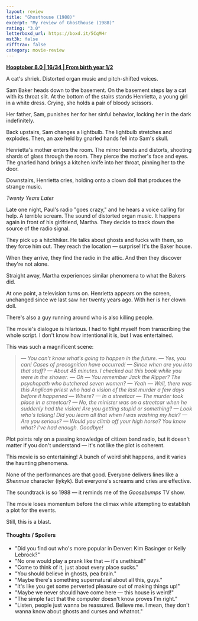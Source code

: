 ```yaml
---
layout: review
title: "Ghosthouse (1988)"
excerpt: "My review of Ghosthouse (1988)"
rating: "3.0"
letterboxd_url: https://boxd.it/5CqMHr
mst3k: false
rifftrax: false
category: movie-review
---
```


<b><a href="https://boxd.it/pOvfW/detail#item-3630807378" target="_blank" rel="noopener">Hooptober 8.0 | 16/34 | From birth year 1/2</a></b>

A cat's shriek. Distorted organ music and pitch-shifted voices.

Sam Baker heads down to the basement. On the basement steps lay a cat with its throat slit. At the bottom of the stairs stands Henrietta, a young girl in a white dress. Crying, she holds a pair of bloody scissors.

Her father, Sam, punishes her for her sinful behavior, locking her in the dark indefinitely.

Back upstairs, Sam changes a lightbulb. The lightbulb stretches and explodes. Then, an axe held by gnarled hands fell into Sam's skull.

Henrietta's mother enters the room. The mirror bends and distorts, shooting shards of glass through the room. They pierce the mother's face and eyes. The gnarled hand brings a kitchen knife into her throat, pinning her to the door.

Downstairs, Henrietta cries, holding onto a clown doll that produces the strange music.

<i>Twenty Years Later</i>

Late one night, Paul's radio "goes crazy," and he hears a voice calling for help. A terrible scream. The sound of distorted organ music. It happens again in front of his girlfriend, Martha. They decide to track down the source of the radio signal.

They pick up a hitchhiker. He talks about ghosts and fucks with them, so they force him out. They reach the location — surprise! It's the Baker house.

When they arrive, they find the radio in the attic. And then they discover they're not alone.

Straight away, Martha experiences similar phenomena to what the Bakers did.

At one point, a television turns on. Henrietta appears on the screen, unchanged since we last saw her twenty years ago. With her is her clown doll.

There's also a guy running around who is also killing people.

The movie's dialogue is hilarious. I had to fight myself from transcribing the whole script. I don't know how intentional it is, but I was entertained.

This was such a magnificent scene:

<blockquote><i>— You can't know what's going to happen in the future.
— Yes, you can! Cases of precognition have occurred!
— Since when are you into that stuff?
— About 45 minutes. I checked out this book while you were in the shower.
— Oh
— You remember Jack the Ripper? The psychopath who butchered seven women?
— Yeah
— Well, there was this Anglican priest who had a vision of the last murder a few days before it happened
— Where?
— In a streetcar
— The murder took place in a streetcar?
— No, the minister was on a streetcar when he suddenly had the vision! Are you getting stupid or something?
— Look who's talking! Did you learn all that when I was washing my hair?
— Are you serious?
— Would you climb off your high horse? You know what? I've had enough. Goodbye!</i></blockquote>Plot points rely on a passing knowledge of citizen band radio, but it doesn't matter if you don't understand — it's not like the plot is coherent.

This movie is so entertaining! A bunch of weird shit happens, and it varies the haunting phenomena.

None of the performances are that good. Everyone delivers lines like a <i>Shenmue</i> character (iykyk). But everyone's screams and cries are effective.

The soundtrack is so 1988 — it reminds me of the <i>Goosebumps</i> TV show.

The movie loses momentum before the climax while attempting to establish a plot for the events.

Still, this is a blast.

#### Thoughts / Spoilers

- "Did you find out who's more popular in Denver: Kim Basinger or Kelly Lebrock?"
- "No one would play a prank like that — it's unethical!"
- "Come to think of it, just about every place sucks."
- "You should believe in ghosts, pea brain."
- "Maybe there's something supernatural about all this, guys."
- "It's like you get some perverted pleasure out of making things up!"
- "Maybe we never should have come here — this house is weird!"
- "The simple fact that the computer doesn't know proves I'm right."
- "Listen, people just wanna be reassured. Believe me. I mean, they don't wanna know about ghosts and curses and whatnot."
